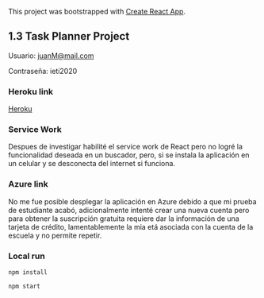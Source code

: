 This project was bootstrapped with [Create React App](https://github.com/facebook/create-react-app).

## 1.3 Task Planner Project

Usuario: juanM@mail.com

Contraseña: ieti2020

### Heroku link

[Heroku](https://obscure-plains-78698.herokuapp.com/)

### Service Work

Despues de investigar habilité el service work de React pero no logré la funcionalidad
deseada en un buscador, pero, si se instala la aplicación en un celular y se desconecta
del internet si funciona.


### Azure link

No me fue posible desplegar la aplicación en Azure debido a que mi prueba de estudiante
acabó, adicionalmente intenté crear una nueva cuenta pero para obtener la suscripción
gratuita requiere dar la información de una tarjeta de crédito, lamentablemente la mia
etá asociada con la cuenta de la escuela y no permite repetir.

### Local run

``` npm install ```

``` npm start ```


